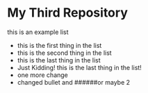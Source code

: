 # My Third Repository 

this is an example list
* this is the first thing in the list
* this is the second thing in the list
* this is the last thing in the list
* Just Kidding! this is the last thing in the list!
* one more change
* changed bullet and ######or maybe 2
